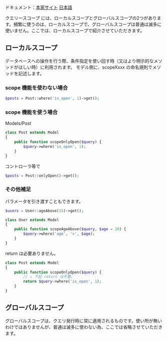 ドキュメント：[本家サイト](https://laravel.com/docs/11.x/eloquent#query-scopes) [日本語](https://readouble.com/laravel/11.x/ja/eloquent.html#query-scopes)

クエリースコープ には、ローカルスコープとグローバルスコープの2つがあります。頻繁に使うのは、ローカルスコープで、グローバルスコープは普通は滅多に使いません。ここでは、ローカルスコープで紹介させていただきます。

## ローカルスコープ
データベースへの操作を行う際、条件指定を使い回す時（又はより明示的なメソッドがほしい時）に利用されます。
モデル側に、scopeXxxx の命名規則でメソッドを記述します。

### scope 機能を使わない場合
```php
$posts = Post::where('is_open', 1)->get();
```

### scope 機能を使う場合

Models/Post
```php
class Post extends Model
{
    public function scopeOnlyOpen($query) {
        $query->where('is_open', 1);
    }
}
```

コントローラ等で
```php
$posts = Post::onlyOpen()->get();
```

### その他補足

パラメータを引き渡すこともできます。
```php
$users = User::ageAbove(15)->get();

class User extends Model
{
    public function scopeAgeAbove($query, $age = 20) {
        $query->where('age', '>', $age);
    }
}
```

return は必要ありません。
```php
class Post extends Model
{
    public function scopeOnlyOpen($query) {
        // ↓ 下記 return は不要。
        return $query->where('is_open', 1);
    }
}
```

## グローバルスコープ
グローバルスコープは、クエリ発行時に常に適用されるものです。使い所が無いわけではありませんが、普通は滅多に使わない為、ここでは省略させていただきます。